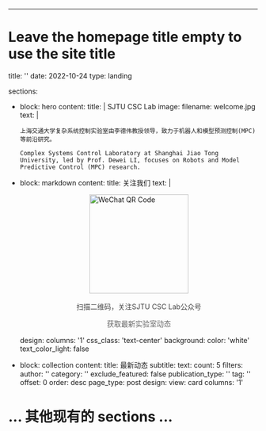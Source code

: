 ---
# Leave the homepage title empty to use the site title
title: ''
date: 2022-10-24
type: landing

sections:
  - block: hero
    content:
      title: |
        SJTU CSC Lab
      image:
        filename: welcome.jpg
      text: |
        <br>
        
        上海交通大学复杂系统控制实验室由李德伟教授领导，致力于机器人和模型预测控制(MPC)等前沿研究。
        
        Complex Systems Control Laboratory at Shanghai Jiao Tong University, led by Prof. Dewei LI, focuses on Robots and Model Predictive Control (MPC) research.

  - block: markdown
    content:
      title: 关注我们
      text: |
        <div class="wechat-widget">
          <img src="/media/qrcode.jpg" alt="WeChat QR Code" style="width: 200px; height: 200px; display: block; margin: 0 auto;">
          <p style="text-align: center; margin-top: 1rem; color: #444;">扫描二维码，关注SJTU CSC Lab公众号</p>
          <p style="text-align: center; color: #666; font-size: 0.9rem;">获取最新实验室动态</p>
        </div>
    design:
      columns: '1'
      css_class: 'text-center'
      background:
        color: 'white'
        text_color_light: false

  - block: collection
    content:
      title: 最新动态
      subtitle:
      text:
      count: 5
      filters:
        author: ''
        category: ''
        exclude_featured: false
        publication_type: ''
        tag: ''
      offset: 0
      order: desc
      page_type: post
    design:
      view: card
      columns: '1'

  # ... 其他现有的 sections ... 